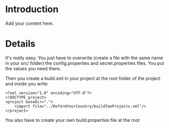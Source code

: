 # Introduction #

Add your content here.


# Details #

It's really easy. You just have to overwrite (create a file with the same name in your src/ folder) the config.properties and secret.properties files. You put the values you need there.

Then you create a build.xml in your project at the root folder of the project and inside you write
```
<?xml version="1.0" encoding="UTF-8"?>
<!DOCTYPE project>
<project basedir=".">
	<import file="../ReformYourCountry/buildTwoProjects.xml"/>
</project>
```
You also have to create your own build.properties file at the root